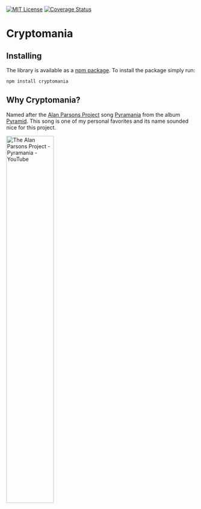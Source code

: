 [![MIT License][license-image]][license-url]
[![Coverage Status][coveralls-image]][coveralls-url]

# Cryptomania

## Installing
The library is available as a [npm package][npm]. To install the package simply run:
```bash
npm install cryptomania
```

## Why Cryptomania?
Named after the [Alan Parsons Project][alan-parsons-project] song [Pyramania][youtube-video] from the album [Pyramid][pyramid]. 
This song is one of my personal favorites and its name sounded nice for this project.

<a href="http://www.youtube.com/watch?feature=player_embedded&v=O-KWb6JuYp0" title="Watch on YouTube" target="_blank">
    <img src="http://img.youtube.com/vi/O-KWb6JuYp0/0.jpg" alt="The Alan Parsons Project - Pyramania - YouTube" width="50%" />
</a>

[npm]: https://www.npmjs.com/package/cryptomania
[alan-parsons-project]: https://www.the-alan-parsons-project.com/
[pyramid]: https://www.the-alan-parsons-project.com/pyramid
[youtube-video]: https://www.youtube.com/watch?v=O-KWb6JuYp0

[license-image]: http://img.shields.io/badge/license-MIT-blue.svg?style=flat
[license-url]: LICENSE
[coveralls-image]: https://coveralls.io/repos/github/michaelverschoof/cryptomania/badge.svg?branch=master
[coveralls-url]: https://coveralls.io/github/michaelverschoof/cryptomania?branch=master